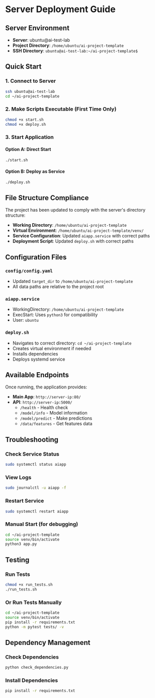 # Server Deployment Guide

## Server Environment
- **Server**: ubuntu@ai-test-lab
- **Project Directory**: `/home/ubuntu/ai-project-template`
- **SSH Directory**: `ubuntu@ai-test-lab:~/ai-project-template$`

## Quick Start

### 1. Connect to Server
```bash
ssh ubuntu@ai-test-lab
cd ~/ai-project-template
```

### 2. Make Scripts Executable (First Time Only)
```bash
chmod +x start.sh
chmod +x deploy.sh
```

### 3. Start Application

#### Option A: Direct Start
```bash
./start.sh
```

#### Option B: Deploy as Service
```bash
./deploy.sh
```

## File Structure Compliance

The project has been updated to comply with the server's directory structure:

- **Working Directory**: `/home/ubuntu/ai-project-template`
- **Virtual Environment**: `/home/ubuntu/ai-project-template/venv/`
- **Service Configuration**: Updated `aiapp.service` with correct paths
- **Deployment Script**: Updated `deploy.sh` with correct paths

## Configuration Files

### `config/config.yaml`
- Updated `target_dir` to `/home/ubuntu/ai-project-template`
- All data paths are relative to the project root

### `aiapp.service`
- WorkingDirectory: `/home/ubuntu/ai-project-template`
- ExecStart: Uses `python3` for compatibility
- User: `ubuntu`

### `deploy.sh`
- Navigates to correct directory: `cd ~/ai-project-template`
- Creates virtual environment if needed
- Installs dependencies
- Deploys systemd service

## Available Endpoints

Once running, the application provides:

- **Main App**: `http://server-ip:80/`
- **API**: `http://server-ip:5000/`
  - `/health` - Health check
  - `/model/info` - Model information
  - `/model/predict` - Make predictions
  - `/data/features` - Get features data

## Troubleshooting

### Check Service Status
```bash
sudo systemctl status aiapp
```

### View Logs
```bash
sudo journalctl -u aiapp -f
```

### Restart Service
```bash
sudo systemctl restart aiapp
```

### Manual Start (for debugging)
```bash
cd ~/ai-project-template
source venv/bin/activate
python3 app.py
```

## Testing

### Run Tests
```bash
chmod +x run_tests.sh
./run_tests.sh
```

### Or Run Tests Manually
```bash
cd ~/ai-project-template
source venv/bin/activate
pip install -r requirements.txt
python -m pytest tests/ -v
```

## Dependency Management

### Check Dependencies
```bash
python check_dependencies.py
```

### Install Dependencies
```bash
pip install -r requirements.txt
``` 